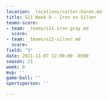 ```yaml
---
location: _locations/carter-baron.md
title: S21 Week 8 - Iron vs Silver
teams-score:
- team: _teams/s21-iron-gray.md
  score: 
- team: _teams/s21-silver.md
  score: 
field: "3"
date: 2021-11-07 12:00:00 -0500
season: 21
week: 8
mvp: ''
game-ball: ''
sportsperson: ''

---
```

